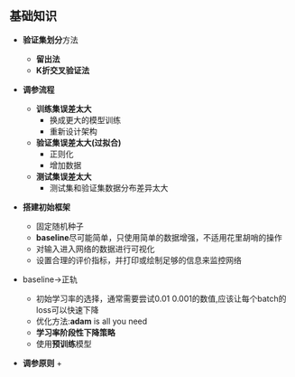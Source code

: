 ## 基础知识

+ **验证集划分**方法
  + **留出法**
  + **K折交叉验证法**
+ **调参流程**
  + **训练集误差太大**
    + 换成更大的模型训练
    + 重新设计架构
  + **验证集误差太大(过拟合)**
    + 正则化
    + 增加数据
  + **测试集误差太大**
    + 测试集和验证集数据分布差异太大
+ **搭建初始框架**
  + 固定随机种子
  + **baseline**尽可能简单，只使用简单的数据增强，不适用花里胡哨的操作
  + 对输入进入网络的数据进行可视化
  + 设置合理的评价指标，并打印或绘制足够的信息来监控网络
+ baseline->正轨
  + 初始学习率的选择，通常需要尝试0.01 0.001的数值,应该让每个batch的loss可以快速下降
  + 优化方法:**adam** is all you need
  + **学习率阶段性下降策略**
  + 使用**预训练**模型

+ **调参原则**
  + 